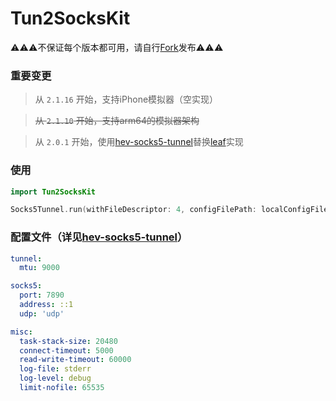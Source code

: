 # Tun2SocksKit

⚠️⚠️⚠️不保证每个版本都可用，请自行[Fork](https://github.com/daemooon/Tun2SocksKit/fork)发布⚠️⚠️⚠️

### 重要变更

> 从 `2.1.16` 开始，支持iPhone模拟器（空实现）

> ~~从 `2.1.10` 开始，支持arm64的模拟器架构~~

> 从 `2.0.1` 开始，使用[hev-socks5-tunnel](https://github.com/heiher/hev-socks5-tunnel)替换[leaf](https://github.com/eycorsican/leaf)实现


### 使用
```swift
import Tun2SocksKit

Socks5Tunnel.run(withFileDescriptor: 4, configFilePath: localConfigFileURL.path(percentEncoded: false))
```

### 配置文件（详见[hev-socks5-tunnel](https://github.com/heiher/hev-socks5-tunnel)）
```yml
tunnel:
  mtu: 9000

socks5:
  port: 7890
  address: ::1
  udp: 'udp'

misc:
  task-stack-size: 20480
  connect-timeout: 5000
  read-write-timeout: 60000
  log-file: stderr
  log-level: debug
  limit-nofile: 65535
```






